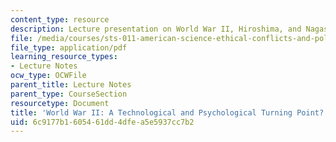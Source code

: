 ```yaml
---
content_type: resource
description: Lecture presentation on World War II, Hiroshima, and Nagasaki.
file: /media/courses/sts-011-american-science-ethical-conflicts-and-political-choices-fall-2007/6c9177b1605461dd4dfea5e5937cc7b2_lec2.pdf
file_type: application/pdf
learning_resource_types:
- Lecture Notes
ocw_type: OCWFile
parent_title: Lecture Notes
parent_type: CourseSection
resourcetype: Document
title: 'World War II: A Technological and Psychological Turning Point?'
uid: 6c9177b1-6054-61dd-4dfe-a5e5937cc7b2
---
```


